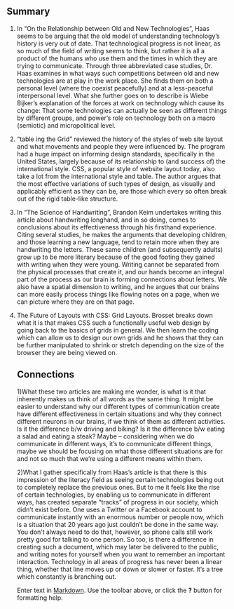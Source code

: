## Summary

1) In “On the Relationship between Old and New Technologies”, Haas seems to be arguing that the old model of understanding technology’s history is very out of date. That technological progress is not linear, as so much of the field of writing seems to think, but rather it is all a product of the humans who use them and the times in which they are trying to communicate.  Through three abbreviated case studies, Dr. Haas examines in what ways such competitions between old and new technologies are at play in the work place.  She finds them on both a personal level (where the coexist peacefully) and at a less-peaceful interpersonal level.  What she further goes on to describe is Wiebe Bijker’s explanation of the forces at work on technology which cause its change: That some technologies can actually be seen as different things by different groups, and power’s role on technology both on a macro (semiotic) and micropolitical level.

2)  “table ing the Grid” reviewed the history of the styles of web site layout and what movements and people they were influenced by.  The <table> program had a huge impact on informing design standards, specifically in the United States, largely because of its relationship to (and success of) the international style.  CSS, a popular style of website layout today, also take a lot from the international style and table.  The author argues that the most effective variations of such types of design, as visually and applicably efficient as they can be, are those which every so often break out of the rigid table-like structure.

3) In “The Science of Handwriting”, Brandon Keim undertakes writing this article about handwriting longhand, and in so doing, comes to conclusions about its effectiveness through his firsthand experience.  Citing several studies, he makes the arguments that developing children, and those learning a new language, tend to retain more when they are handwriting the letters.  These same children (and subsequently adults) grow up to be more literary because of the good footing they gained with writing when they were young.  Writing cannot be separated from the physical processes that create it, and our hands become an integral part of the process as our brain is forming connections about letters.  We also have a spatial dimension to writing, and he argues that our brains can more easily process things like flowing notes on a page, when we can picture where they are on that page.

4) The Future of Layouts with CSS: Grid Layouts.  Brosset breaks down what it is that makes CSS such a functionally useful web design by going back to the basics of grids in general.  We then learn the coding which can allow us to design our own grids and he shows that they can be further manipulated to shrink or stretch depending on the size of the browser they are being viewed on.

## Connections

1)What these two articles are making me wonder, is what is it that inherently makes us think of all words as the same thing.  It might be easier to understand why our different types of communication create have different effectiveness in certain situations and why they connect different neurons in our brains, if we think of them as different activities.  Is it the difference b/w driving and biking?  Is it the difference b/w eating a salad and eating a steak?  Maybe – considering when we do communicate in different ways, it’s to communicate different things, maybe we should be focusing on what those different situations are for and not so much that we’re using a different means within them.

2)What I gather specifically from Haas’s article is that there is this impression of the literacy field as seeing certain technologies being out to completely replace the previous ones.  But to me it feels like the rise of certain technologies, by enabling us to communicate in different ways, has created separate “tracks” of progress in our society, which didn’t exist before.  One uses a Twitter or a Facebook account to communicate instantly with an enormous number or people now, which is a situation that 20 years ago just couldn’t be done in the same way.  You don’t always need to do that, however, so phone calls still work pretty good for talking to one person.  So too, is there a difference in creating such a document, which may later be delivered to the public, and writing notes for yourself when you want to remember an important interaction.  Technology in all areas of progress has never been a linear thing, whether that line moves up or down or slower or faster.  It’s a tree which constantly is branching out. 





Enter text in [Markdown](http://daringfireball.net/projects/markdown/). Use the toolbar above, or click the **?** button for formatting help.
